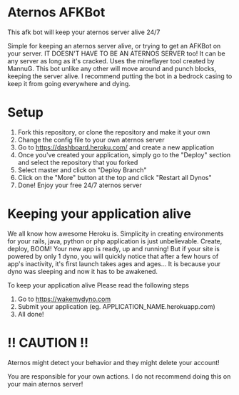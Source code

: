 # Aternos AFKBot
This afk bot will keep your aternos server alive 24/7

Simple for keeping an aternos server alive, or trying to get an AFKBot on your server. 
IT DOESN'T HAVE TO BE AN ATERNOS SERVER too! It can be any server as long as it's cracked. Uses the mineflayer tool created by MannuG. This bot unlike any other will move around and punch blocks, keeping the server alive. I recommend putting the bot in a bedrock casing to keep it from going everywhere and dying.

# Setup
1. Fork this repository, or clone the repository and make it your own
2. Change the config file to your own aternos server
3. Go to https://dashboard.heroku.com/ and create a new application
4. Once you've created your application, simply go to the "Deploy" section and select the repository that you forked
5. Select master and click on "Deploy Branch"
6. Click on the "More" button at the top and click "Restart all Dynos"
7. Done! Enjoy your free 24/7 aternos server

# Keeping your application alive
We all know how awesome Heroku is. Simplicity in creating environments for your rails, java, python or php application is just unbelievable.
Create, deploy, BOOM! Your new app is ready, up and running! But if your site is powered by only 1 dyno, you will quickly notice that after a few hours of app's inactivity, it's first launch takes ages and ages... It is because your dyno was sleeping and now it has to be awakened.

To keep your application alive Please read the following steps
1. Go to https://wakemydyno.com
2. Submit your application (eg. APPLICATION_NAME.herokuapp.com)
3. All done!

# !! CAUTION !!
Aternos might detect your behavior and they might delete your account!

You are responsible for your own actions. I do not recommend doing this on your main aternos server!
